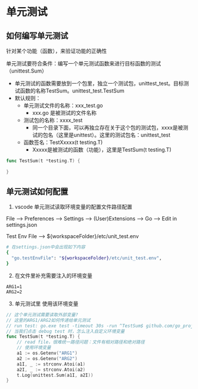 # 单元测试

## 如何编写单元测试

针对某个功能（函数），来验证功能的正确性

单元测试要符合条件：编写一个单元测试函数来进行目标函数的测试（unittest.Sum）

+ 单元测试的函数需要放到一个包里，独立一个测试包，unittest_test。目标测试函数的名称TestSum。unittest_test.TestSum
+ 默认规则：
  + 单元测试文件的名称：xxx_test.go 
    + xxx.go 是被测试的文件名称
  + 测试包的名称：xxxx_test
    + 同一个目录下面，可以再独立存在关于这个包的测试包，xxxx是被测试的包名（这里是unittest）。这里的测试包名：unittest_test
  + 函数签名：TestXxxxx(t testing.T)
    + Xxxxx是被测试的函数（功能），这里是TestSum(t testing.T)

```go
func TestSum(t *testing.T) {
	
}
```

## 单元测试如何配置

1. vscode 单元测试读取环境变量的配置文件路径配置

File --> Preferences --> Settings --> (User)Extensions --> Go --> Edit in settings.json

Test Env File --> ${workspaceFolder}/etc/unit_test.env

```sh
# 在settings.json中会出现如下内容
{
  "go.testEnvFile": "${workspaceFolder}/etc/unit_test.env",
}
```

2. 在文件里补充需要注入的环境变量
```env
ARG1=1
ARG2=2
```

3. 单元测试里 使用该环境变量
```go
// 这个单元测试需要读取外部变量?
// 这里的ARG1/ARG2如何传递给单元测试
// run test: go.exe test -timeout 30s -run ^TestSum$ github.com/go_projects/skills/unittest -count=1 -v
// 当我们点击 debug test 时，怎么注入自定义环境变量
func TestSum(t *testing.T) {
	// read file，很难统一路径问题：文件有相对路径和绝对路径
	// 使用环境变量
	a1 := os.Getenv("ARG1")
	a2 := os.Getenv("ARG2")
	a1I, _ := strconv.Atoi(a1)
	a2I, _ := strconv.Atoi(a2)
	t.Log(unittest.Sum(a1I, a2I))
}
```


